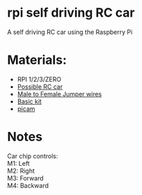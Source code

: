 # rpi self driving RC car
A self driving RC car using the Raspberry Pi


# Materials:
* RPI 1/2/3/ZERO
* [Possible RC car](https://www.amazon.com/WebRC-Mini-JCW-RC-Car/dp/B00KTYXAC2/ref=sr_1_21?s=toys-and-games&ie=UTF8&qid=1491428854&sr=1-21&keywords=rc%20car&refinements=p_36%3A1253560011%2Cp_n_feature_keywords_browse-bin%3A4797692011)
* [Male to Female Jumper wires](https://www.amazon.com/Aketek-Jumper-Wires-Premium-Female/dp/B008MRZSH8)
* [Basic kit](https://www.amazon.com/Elegoo-Electronics-Potentiometer-tie-points-Breadboard/dp/B01ERPEMAC/ref=sr_1_9?ie=UTF8&qid=1491430213&sr=8-9&keywords=raspberry%20pi%20jumper%20wires)
* [picam](https://www.amazon.com/Arducam-Megapixels-Sensor-OV5647-Raspberry/dp/B012V1HEP4/ref=sr_1_2?ie=UTF8&qid=1491430587&sr=8-2&keywords=pi+cam)


# Notes
Car chip controls:  
M1: Left  
M2: Right  
M3: Forward  
M4: Backward  
